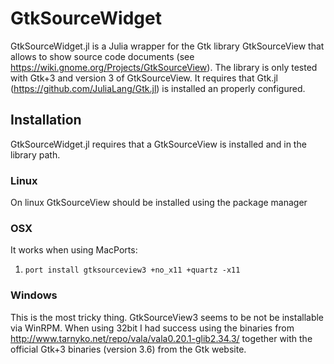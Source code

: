 # GtkSourceWidget

GtkSourceWidget.jl is a Julia wrapper for the Gtk library GtkSourceView that allows to show source code documents (see https://wiki.gnome.org/Projects/GtkSourceView). The library is only tested with Gtk+3 and version 3 of GtkSourceView. It requires that Gtk.jl (https://github.com/JuliaLang/Gtk.jl) is installed an properly configured.

## Installation

GtkSourceWidget.jl requires that a GtkSourceView is installed and in the library path.

### Linux

On linux GtkSourceView should be installed using the package manager

### OSX

It works when using MacPorts:

1. `port install gtksourceview3 +no_x11 +quartz -x11`

### Windows

This is the most tricky thing. GtkSourceView3 seems to be not be installable via WinRPM. When using 32bit I had success using the binaries from http://www.tarnyko.net/repo/vala/vala0.20.1-glib2.34.3/ together with the official Gtk+3 binaries (version 3.6) from the Gtk website.
